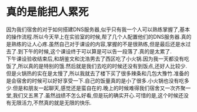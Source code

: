 # 真的是能把人累死

因为我们宿舍的对于如何搭建DNS服务器,似乎只有我一个人可以熟练掌握了,基本的操作流程.所以今天早上在实验室的时候,帮了几个人配置他们的DNS服务器.真的是熟练的让人心疼.虽然自己对于课设的内容,掌握的不是很熟练,但是最后还是水过去了.到下午的时候,这个课设终于可以算是可以告一段落了.真的是太累了.  
下午课设验收结束后,和胡鉴文和沈浩男去了西区吃了小火锅.因为我一天都没有吃饭了,所以真的是特别的饿.然后就是我们去吃的时候还没有到饭点,还好人比较少.但是火锅热的实在是太慢了,所以我就去了楼下买了很多辣条和几包大豫竹.准备的是会宿舍的时候可以好好享受一下.自己的饭量真的是小了很多.小火锅也没有吃多少.但是和朋友一起聊天,感觉还是蛮自在的.晚上的时候难得我们宿舍又一次齐聚一堂,我们又五黑了.虽然战绩不怎么好看,但是玩的确实开心.可惜的是,这个时候还没有无限活力,不然真的就是无限的快乐.
